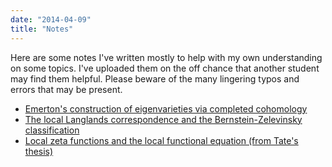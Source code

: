 ```yaml
---
date: "2014-04-09"
title: "Notes"
---
```


Here are some notes I've written mostly to help with my own understanding on some topics. I've uploaded them on the off chance that another student may find them helpful. Please beware of the many lingering typos and errors that may be present.

- [Emerton's construction of eigenvarieties via completed cohomology](/completed-cohomology.pdf)
- [The local Langlands correspondence and the Bernstein-Zelevinsky classification](/local-langlands.pdf)
- [Local zeta functions and the local functional equation (from Tate's thesis)](/local-zeta-functions.pdf)